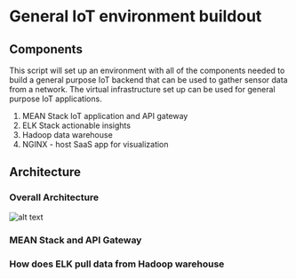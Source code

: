 # General IoT environment buildout

## Components
This script will set up an environment with all of the components needed to build a general purpose IoT backend that can be used to gather sensor data from a network. The virtual infrastructure set up can be used for general purpose IoT applications.

1. MEAN Stack IoT application and API gateway
2. ELK Stack actionable insights
3. Hadoop data warehouse
4. NGINX - host SaaS app for visualization

## Architecture
### Overall Architecture
![alt text](https://github.com/Zerostack-open/zs-iot-demo/blob/master/IOT%20Demo.png "Overall")

### MEAN Stack and API Gateway

### How does ELK pull data from Hadoop warehouse
